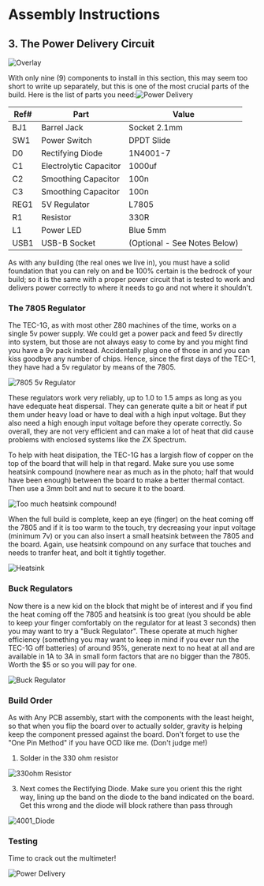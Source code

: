 # Assembly Instructions

## 3. The Power Delivery Circuit
![Overlay](./pictures/power_overlay.jpg)

With only nine (9) components to install in this section, this may seem too short to write up separately, but this is one of the most crucial parts of the build.
Here is the list of parts you need:![Power Delivery](./pictures/power_delivery_schemtic.JPG)

| Ref# | Part | Value |
|---|---|---|
| BJ1 | Barrel Jack | Socket 2.1mm|
|SW1 | Power Switch | DPDT Slide|
|D0 | Rectifying Diode | 1N4001-7|
|C1 | Electrolytic Capacitor | 1000uf|
|C2 | Smoothing Capacitor | 100n|
|C3 | Smoothing Capacitor | 100n|
|REG1 | 5V Regulator | L7805|
|R1 | Resistor | 330R|
|L1 | Power LED | Blue 5mm|
|USB1 | USB-B Socket | (Optional - See Notes Below)|



As with any building (the real ones we live in), you must have a solid foundation that you can rely on and be 100% certain is the bedrock of your build; so it is the same with a proper power circuit that is tested to work and delivers power correctly to where it needs to go and not where it shouldn't.

### The 7805 Regulator
The TEC-1G, as with most other Z80 machines of the time, works on a single 5v power supply. We could get a power pack and feed 5v directly into system, but those are not always easy to come by and you might find you have a 9v pack instead. Accidentally plug one of those in and you can kiss goodbye any number of chips. Hence, since the first days of the TEC-1, they have had a 5v regulator by means of the 7805.

![7805 5v Regulator](./pictures/7805.jpg)

These regulators work very reliably, up to 1.0 to 1.5 amps as long as you have edequate heat dispersal. They can generate quite a bit or heat if put them under heavy load or have to deal with a high input voltage. But they also need a high enough input voltage before they operate correctly. So overall, they are not very efficient and can make a lot of heat that did cause problems with enclosed systems like the ZX Spectrum.

To help with heat disipation, the TEC-1G has a largish flow of copper on the top of the board that will help in that regard. Make sure you use some heatsink compound (nowhere near as much as in the photo; half that would have been enough) between the board to make a better thermal contact. Then use a 3mm bolt and nut to secure it to the board.

![Too much heatsink compound!](./pictures/heatsink_compound.jpg)

When the full build is complete, keep an eye (finger) on the heat coming off the 7805 and if it is too warm to the touch, try decreasing your input voltage (minimum 7v) or you can also insert a small heatsink between the 7805 and the board. Again, use heatsink compound on any surface that touches and needs to tranfer heat, and bolt it tightly together.

![Heatsink](./pictures/heatsink.jpg)

### Buck Regulators
Now there is a new kid on the block that might be of interest and if you find the heat coming off the 7805 and heatsink is too great (you should be able to keep your finger comfortably on the regulator for at least 3 seconds) then you may want to try a "Buck Regulator". These operate at much higher efficiency (something you may want to keep in mind if you ever run the TEC-1G off batteries) of around 95%, generate next to no heat at all and are available in 1A to 3A in small form factors that are no bigger than the 7805. Worth the $5 or so you will pay for one.

![Buck Regulator](./pictures/buck_reg.jpg)

### Build Order

As with Any PCB assembly, start with the components with the least height, so that when you flip the board over to actually solder, gravity is helping keep the component pressed against the board. Don't forget to use the "One Pin Method" if you have OCD like me. (Don't judge me!)
1. Solder in the 330 ohm resistor
   
![330ohm Resistor](./pictures/resistor_330r.jpg)

3. Next comes the Rectifying Diode. Make sure you orient this the right way, lining up the band on the diode to the band indicated on the board. Get this wrong and the diode will block rathere than pass through

![4001_Diode](./pictures/diode_4001.jpg)





### Testing
Time to crack out the multimeter!

![Power Delivery](./pictures/power_delivery_complete.jpg)
